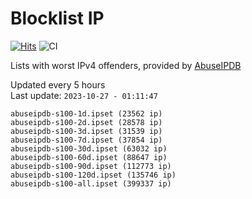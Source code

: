 # Blocklist IP

[![Hits](https://hits.seeyoufarm.com/api/count/incr/badge.svg?url=https%3A%2F%2Fgithub.com%2Fborestad%2Fblocklist-ip%2F&count_bg=%2379C83D&title_bg=%23555555&icon=&icon_color=%23E7E7E7&title=hits&edge_flat=false)](https://hits.seeyoufarm.com)  ![CI](https://img.shields.io/github/workflow/status/borestad/blocklist-ip/CI?style=flat-square)

Lists with worst IPv4 offenders, provided by [AbuseIPDB](https://www.abuseipdb.com/)

<!-- FOOTER-PLACEHOLDER -->
Updated every 5 hours<br>
Last update: `2023-10-27 - 01:11:47`
```
abuseipdb-s100-1d.ipset (23562 ip)
abuseipdb-s100-2d.ipset (28578 ip)
abuseipdb-s100-3d.ipset (31539 ip)
abuseipdb-s100-7d.ipset (37854 ip)
abuseipdb-s100-30d.ipset (63032 ip)
abuseipdb-s100-60d.ipset (88647 ip)
abuseipdb-s100-90d.ipset (112773 ip)
abuseipdb-s100-120d.ipset (135746 ip)
abuseipdb-s100-all.ipset (399337 ip)
```
